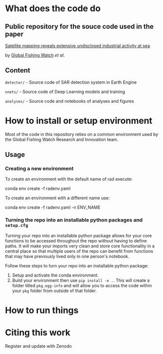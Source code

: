 # What does the code do
## Public repository for the souce code used in the paper

[Satellite mapping reveals extensive undisclosed industrial activity at sea](http://#)

by [Global Fishing Watch](http://#) _et al_.

## Content

`detector/` - Source code of SAR detection system in Earth Engine

`nnets/` - Source code of Deep Learning models and training

`analyses/` - Source code and notebooks of analyses and figures

# How to install or setup environment
Most of the code in this repository relies on a common environment used by the Global Fishing Watch Research and Innovation team.

## Usage
### Creating a new environment
To create an environment with the default name of rad execute:

conda env create -f radenv.yaml 

To create an environment with a different name use:

conda env create -f radenv.yaml -n ENV_NAME

### Turning the repo into an installable python packages and `setup.cfg`

Turning your repo into an installable python package allows for your core functions to be accessed throughout the repo without having to define paths. It will make your imports very clean and store core functionality in a central place so that multiple users of the repo can benefit from functions that may have previously lived only in one person's notebook.

Follow these steps to turn your repo into an installable python package:
1. Setup and activate the conda environment.
2. Build your environment then use `pip install -e .`. This will create a folder titled `pkg.egg-info` and will allow you to access the code within your `pkg` folder from outside of that folder.


# How to run things

# Citing this work
Register and update with Zenodo
